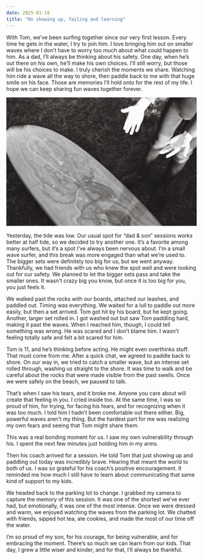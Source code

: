 ```yaml
---
date: 2025-01-19
title: "On showing up, failing and learning"
---
```

With Tom, we’ve been surfing together since our very first lesson. Every time he gets in the water, I try to join him. I love bringing him out on smaller waves where I don’t have to worry too much about what could happen to him. As a dad, I’ll always be thinking about his safety. One day, when he’s out there on his own, he’ll make his own choices. I’ll still worry, but those will be his choices to make. I truly cherish the moments we share. Watching him ride a wave all the way to shore, then paddle back to me with that huge smile on his face. Those are memories I’ll hold onto for the rest of my life. I hope we can keep sharing fun waves together forever.

![](cover.webp)

Yesterday, the tide was low. Our usual spot for “dad & son” sessions works better at half tide, so we decided to try another one. It’s a favorite among many surfers, but it’s a spot I’ve always been nervous about. I’m a small wave surfer, and this break was more engaged than what we’re used to. The bigger sets were definitely too big for us, but we went anyway. Thankfully, we had friends with us who knew the spot well and were looking out for our safety. We planned to let the bigger sets pass and take the smaller ones. It wasn’t crazy big you know, but once it is too big for you, you just feels it.

We walked past the rocks with our boards, attached our leashes, and paddled out. Timing was everything. We waited for a lull to paddle out more easily, but then a set arrived. Tom got hit by his board, but he kept going. Another, larger set rolled in. I got washed out but saw Tom paddling hard, making it past the waves. When I reached him, though, I could tell something was wrong. He was scared and I don’t blame him. I wasn’t feeling totally safe and felt a bit scared for him.

Tom is 11, and he’s thinking before acting. He might even overthinks stuff. That must come from me. After a quick chat, we agreed to paddle back to shore. On our way in, we tried to catch a smaller wave, but an intense set rolled through, washing us straight to the shore. It was time to walk and be careful about the rocks that were made visible from the past swells. Once we were safely on the beach, we paused to talk.

That’s when I saw his tears, and it broke me. Anyone you care about will create that feeling in you. I cried inside too. At the same time, I was so proud of him, for trying, for facing his fears, and for recognizing when it was too much. I told him I hadn’t been comfortable out there either. Big, powerful waves aren’t my thing. But the hardest part for me was realizing my own fears and seeing that Tom might share them.

This was a real bonding moment for us. I saw my own vulnerability through his. I spent the next few minutes just holding him in my arms.

Then his coach arrived for a session. He told Tom that just showing up and paddling out today was incredibly brave. Hearing that meant the world to both of us. I was so grateful for his coach’s positive encouragement. It reminded me how much I still have to learn about communicating that same kind of support to my kids.

We headed back to the parking lot to change. I grabbed my camera to capture the memory of this session. It was one of the shortest we’ve ever had, but emotionally, it was one of the most intense. Once we were dressed and warm, we enjoyed watching the waves from the parking lot. We chatted with friends, sipped hot tea, ate cookies, and made the most of our time off the water.

I’m so proud of my son, for his courage, for being vulnerable, and for embracing the moment. There’s so much we can learn from our kids. That day, I grew a little wiser and kinder, and for that, I’ll always be thankful.
